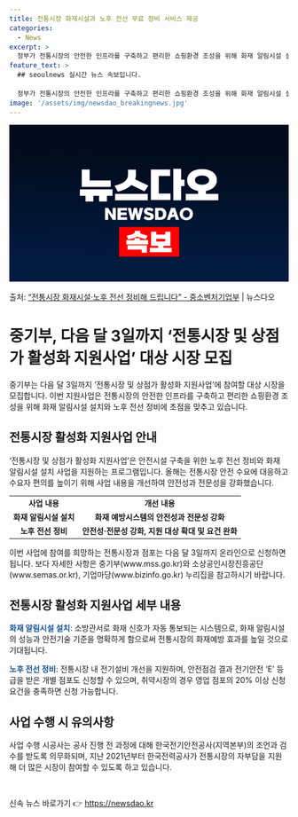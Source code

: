 ```yaml
---
title: 전통시장 화재시설과 노후 전선 무료 정비 서비스 제공
categories:
  - News
excerpt: >
  정부가 전통시장의 안전한 인프라를 구축하고 편리한 쇼핑환경 조성을 위해 화재 알림시설 설치 사업과 노후 전선…
feature_text: >
  ## seoulnews 실시간 뉴스 속보입니다.

  정부가 전통시장의 안전한 인프라를 구축하고 편리한 쇼핑환경 조성을 위해 화재 알림시설 설치 사업과 노후 전선…
image: '/assets/img/newsdao_breakingnews.jpg'
---
```


![뉴스다오 속보](/assets/img/newsdao_breakingnews.jpg)

<p>출처: <a href="https://newsdao.kr/3534" rel="dofollow">“전통시장 화재시설·노후 전선 정비해 드립니다” - 중소벤처기업부</a> | 뉴스다오</p>

<h1>중기부, 다음 달 3일까지 ‘전통시장 및 상점가 활성화 지원사업’ 대상 시장 모집</h1>

<p data-ke-size="size16">중기부는 다음 달 3일까지 ‘전통시장 및 상점가 활성화 지원사업’에 참여할 대상 시장을 모집합니다. 이번 지원사업은 전통시장의 안전한 인프라를 구축하고 편리한 쇼핑환경 조성을 위해 화재 알림시설 설치와 노후 전선 정비에 초점을 맞추고 있습니다.</p>

<h2 data-ke-size="size24">전통시장 활성화 지원사업 안내</h2>

<p data-ke-size="size16">‘전통시장 및 상점가 활성화 지원사업’은 안전시설 구축을 위한 노후 전선 정비와 화재 알림시설 설치 사업을 지원하는 프로그램입니다. 올해는 전통시장 안전 수요에 대응하고 수요자 편의를 높이기 위해 사업 내용을 개선하여 안전성과 전문성을 강화했습니다.</p>

<table>
	<tr>
		<td style="text-align: center; height: 17px;"><b>사업 내용</b></td>
		<td style="text-align: center; height: 17px;"><b>개선 내용</b></td>
	</tr>
	<tr>
		<td style="text-align: center; height: 17px;"><b>화재 알림시설 설치</b></td>
		<td style="text-align: center; height: 17px;"><b>화재 예방시스템의 안전성과 전문성 강화</b></td>
	</tr>
	<tr>
		<td style="text-align: center; height: 17px;"><b>노후 전선 정비</b></td>
		<td style="text-align: center; height: 17px;"><b>안전성·전문성 강화, 지원 대상 확대 및 요건 완화</b></td>
	</tr>
</table>

<p data-ke-size="size16">이번 사업에 참여를 희망하는 전통시장과 점포는 다음 달 3일까지 온라인으로 신청하면 됩니다. 보다 자세한 사항은 중기부(www.mss.go.kr)와 소상공인시장진흥공단(www.semas.or.kr), 기업마당(www.bizinfo.go.kr) 누리집을 참고하시기 바랍니다.</p>

<h2 data-ke-size="size24">전통시장 활성화 지원사업 세부 내용</h2>

<p data-ke-size="size16"><b><span style="color: #1a5490;">화재 알림시설 설치</span></b>: 소방관서로 화재 신호가 자동 통보되는 시스템으로, 화재 알림시설의 성능과 안전기술 기준을 명확하게 함으로써 전통시장의 화재예방 효과를 높일 것으로 기대됩니다.</p>
<p data-ke-size="size16"><b><span style="color: #1a5490;">노후 전선 정비</span></b>: 전통시장 내 전기설비 개선을 지원하며, 안전점검 결과 전기안전 ‘E’ 등급을 받은 개별 점포도 신청할 수 있으며, 취약시장의 경우 영업 점포의 20% 이상 신청 요건을 충족하면 신청 가능합니다.</p>

<h2 data-ke-size="size24">사업 수행 시 유의사항</h2>

<p data-ke-size="size16">사업 수행 시공사는 공사 진행 전 과정에 대해 한국전기안전공사(지역본부)의 조언과 검수를 받도록 의무화되며, 지난 2021년부터 한국전력공사가 전통시장의 자부담을 지원해 더 많은 시장이 참여할 수 있도록 하고 있습니다.</p>

<p data-ke-size="size16">&nbsp;</p> 

신속 뉴스 바로가기 👉 <a href="https://newsdao.kr" rel="dofollow">https://newsdao.kr</a>



